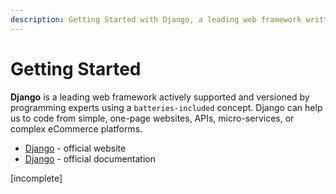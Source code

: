 ```yaml
---
description: Getting Started with Django, a leading web framework written in Python
---
```


# Getting Started

**Django** is a leading web framework actively supported and versioned by programming experts using a `batteries-included` concept. Django can help us to code from simple, one-page websites, APIs, micro-services, or complex eCommerce platforms.

* [Django](https://www.djangoproject.com) - official website
* [Django](https://docs.djangoproject.com/en/4.0/) - official documentation

\[incomplete]
